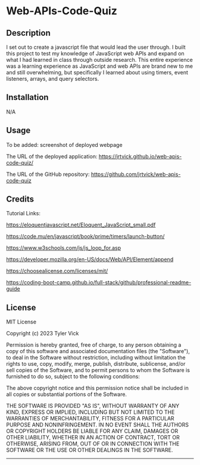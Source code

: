 # Web-APIs-Code-Quiz

## Description

I set out to create a javascript file that would lead the user through. I built this project to test my knowledge of JavaScript web APIs and expand on what I had learned in class through outside research. This entire experience was a learning experience as JavaScript and web APIs are brand new to me and still overwhelming, but specifically I learned about using timers, event listeners, arrays,  and query selectors.

## Installation

N/A

## Usage

To be added: screenshot of deployed webpage


The URL of the deployed application: https://jrtvick.github.io/web-apis-code-quiz/


The URL of the GitHub repository: https://github.com/jrtvick/web-apis-code-quiz

## Credits

Tutorial Links:

https://eloquentjavascript.net/Eloquent_JavaScript_small.pdf

https://code.mu/en/javascript/book/prime/timers/launch-button/

https://www.w3schools.com/js/js_loop_for.asp

https://developer.mozilla.org/en-US/docs/Web/API/Element/append

https://choosealicense.com/licenses/mit/

https://coding-boot-camp.github.io/full-stack/github/professional-readme-guide

## License

MIT License

Copyright (c) 2023 Tyler Vick

Permission is hereby granted, free of charge, to any person obtaining a copy
of this software and associated documentation files (the "Software"), to deal
in the Software without restriction, including without limitation the rights
to use, copy, modify, merge, publish, distribute, sublicense, and/or sell
copies of the Software, and to permit persons to whom the Software is
furnished to do so, subject to the following conditions:

The above copyright notice and this permission notice shall be included in all
copies or substantial portions of the Software.

THE SOFTWARE IS PROVIDED "AS IS", WITHOUT WARRANTY OF ANY KIND, EXPRESS OR
IMPLIED, INCLUDING BUT NOT LIMITED TO THE WARRANTIES OF MERCHANTABILITY,
FITNESS FOR A PARTICULAR PURPOSE AND NONINFRINGEMENT. IN NO EVENT SHALL THE
AUTHORS OR COPYRIGHT HOLDERS BE LIABLE FOR ANY CLAIM, DAMAGES OR OTHER
LIABILITY, WHETHER IN AN ACTION OF CONTRACT, TORT OR OTHERWISE, ARISING FROM,
OUT OF OR IN CONNECTION WITH THE SOFTWARE OR THE USE OR OTHER DEALINGS IN THE
SOFTWARE.

---